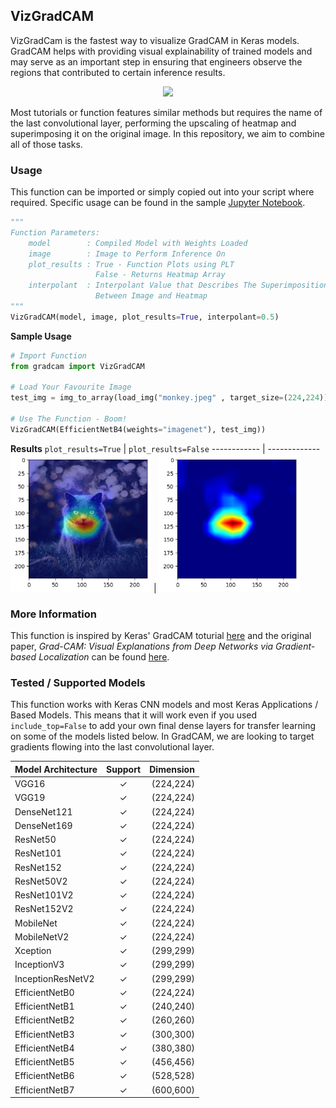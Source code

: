 ## VizGradCAM
VizGradCam is the fastest way to visualize GradCAM in Keras models. GradCAM helps with providing visual explainability of trained models and may serve as an important step in ensuring that engineers observe the regions that contributed to certain inference results.

<p align="center">
  <img src="https://github.com/gkeechin/VizGradCAM/blob/main/examples/gradcam-example.png" width="680">
</p>

Most tutorials or function features similar methods but requires the name of the last convolutional layer, performing the upscaling of heatmap and superimposing it on the original image. In this repository, we aim to combine all of those tasks.
### Usage
This function can be imported or simply copied out into your script where required. Specific usage can be found in the sample [Jupyter Notebook](https://github.com/gkeechin/vizgradcam/blob/main/examples/example.ipynb).

```python
"""
Function Parameters:
    model        : Compiled Model with Weights Loaded
    image        : Image to Perform Inference On 
    plot_results : True - Function Plots using PLT
                   False - Returns Heatmap Array
    interpolant  : Interpolant Value that Describes The Superimposition Ratio
                   Between Image and Heatmap
"""
VizGradCAM(model, image, plot_results=True, interpolant=0.5)
```

__Sample Usage__
```python
# Import Function
from gradcam import VizGradCAM

# Load Your Favourite Image
test_img = img_to_array(load_img("monkey.jpeg" , target_size=(224,224)))

# Use The Function - Boom!
VizGradCAM(EfficientNetB4(weights="imagenet"), test_img))
```

**Results**
`plot_results=True` | `plot_results=False`
------------ | -------------
<img src="examples/superimposed.png" width="225" /> | <img src="examples/heatmap.png" width="225" />

### More Information
This function is inspired by Keras' GradCAM toturial [here](https://keras.io/examples/vision/grad_cam/) and the original paper, _Grad-CAM: Visual Explanations from Deep Networks via Gradient-based Localization_ can be found [here](https://arxiv.org/abs/1610.02391).



### Tested / Supported Models
This function works with Keras CNN models and most Keras Applications / Based Models. This means that it will work even if you used `include_top=False` to add your own final dense layers for transfer learning on some of the models listed below. In GradCAM, we are looking to target gradients flowing into the last convolutional layer.

| Model Architecture |  Support  |  Dimension  |
|--------------------|:---------:|------------:|
VGG16	| ✓	| (224,224)
VGG19	| ✓	| (224,224)
DenseNet121	| ✓	| (224,224)
DenseNet169	| ✓	| (224,224)
ResNet50	| ✓	| (224,224)
ResNet101	| ✓	| (224,224)
ResNet152	| ✓	| (224,224)
ResNet50V2	| ✓	| (224,224)
ResNet101V2	| ✓	| (224,224)
ResNet152V2	| ✓	| (224,224)
MobileNet	| ✓	| (224,224)
MobileNetV2	| ✓	| (224,224)
Xception	| ✓	| (299,299)
InceptionV3	| ✓	| (299,299)
InceptionResNetV2	| ✓	| (299,299)
EfficientNetB0	| ✓	| (224,224)
EfficientNetB1	| ✓	| (240,240)
EfficientNetB2	| ✓	| (260,260)
EfficientNetB3	| ✓	| (300,300)
EfficientNetB4	| ✓	| (380,380)
EfficientNetB5	| ✓	| (456,456)
EfficientNetB6	| ✓	| (528,528)
EfficientNetB7	| ✓	| (600,600)
